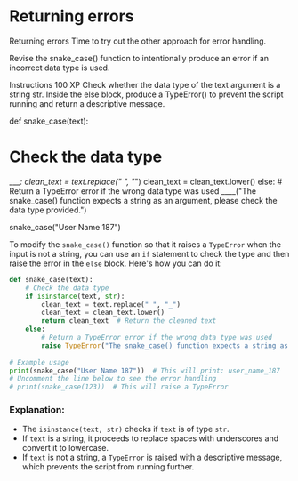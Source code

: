 # Returning errors

Returning errors
Time to try out the other approach for error handling.

Revise the snake_case() function to intentionally produce an error if an incorrect data type is used.

Instructions
100 XP
Check whether the data type of the text argument is a string str.
Inside the else block, produce a TypeError() to prevent the script running and return a descriptive message.

def snake_case(text):
  # Check the data type
  ____:
    clean_text = text.replace(" ", "_")
    clean_text = clean_text.lower()
  else:
    # Return a TypeError error if the wrong data type was used
    ____("The snake_case() function expects a string as an argument, please check the data type provided.")
    
snake_case("User Name 187")


To modify the `snake_case()` function so that it raises a `TypeError` when the input is not a string, you can use an `if` statement to check the type and then raise the error in the `else` block. Here's how you can do it:

```python
def snake_case(text):
    # Check the data type
    if isinstance(text, str):
        clean_text = text.replace(" ", "_")
        clean_text = clean_text.lower()
        return clean_text  # Return the cleaned text
    else:
        # Return a TypeError error if the wrong data type was used
        raise TypeError("The snake_case() function expects a string as an argument, please check the data type provided.")
        
# Example usage
print(snake_case("User Name 187"))  # This will print: user_name_187
# Uncomment the line below to see the error handling
# print(snake_case(123))  # This will raise a TypeError
```

### Explanation:
- The `isinstance(text, str)` checks if `text` is of type `str`.
- If `text` is a string, it proceeds to replace spaces with underscores and convert it to lowercase.
- If `text` is not a string, a `TypeError` is raised with a descriptive message, which prevents the script from running further.